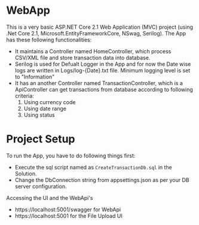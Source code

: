 ﻿# WebApp
This is a very basic ASP.NET Core 2.1 Web Application (MVC) project (using .Net Core 2.1, Microsoft.EntityFrameworkCore, NSwag, Serilog).
The App has these following functionalities:
* It maintains a Controller named HomeController, which process CSV/XML file and store transaction data into database.
* Serilog is used for Defualt Logger in the App and for now the Date wise logs are written in Logs/log-{Date}.txt file. Minimum logging level is set to "Information"
* It has an another Controller named TransactionController, which is a ApiController can get transactions from database according to following criteria:
	1. Using currency code
	2. Using date range
	3. Using status
# Project Setup
To run the App, you have to do following things first:
* Execute the sql script named as `CreateTransactionDb.sql` in the Solution.
* Change the DbConnection string from appsettings.json as per your DB server configuration.

Accessing the UI and the WebApi's
* https://localhost:5001/swagger for WebApi
* https://localhost:5001 for the File Upload UI